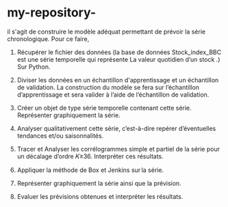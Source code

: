 # my-repository-
il s'agit de construire le modèle adéquat permettant de prévoir la série chronologique. Pour ce faire,

1. Récupérer le fichier des données (la base de données Stock_index_BBC est une série temporelle qui représente La valeur quotidien d’un stock .) Sur Python.

2. Diviser les données en un échantillon d'apprentissage et un échantillon de validation. La construction du modèle se fera sur l’échantillon d’apprentissage et sera valider à l’aide de l’échantillon de validation.

3. Créer un objet de type série temporelle contenant cette série. Représenter graphiquement la série.

4. Analyser qualitativement cette série, c’est-à-dire repérer d’éventuelles tendances et/ou saisonnalités.

5. Tracer et Analyser les corrélogrammes simple et partiel de la série pour un décalage d’ordre 𝐾≥36. Interpréter ces résultats.

6. Appliquer la méthode de Box et Jenkins sur la série.

7. Représenter graphiquement la série ainsi que la prévision.

8. Evaluer les prévisions obtenues et interpréter les résultats.


